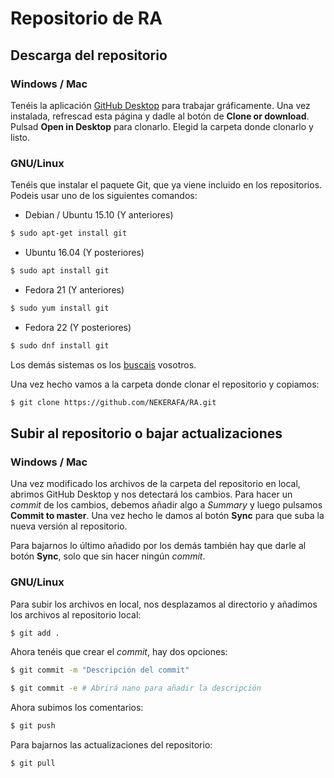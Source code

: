 ﻿# Repositorio de RA

## Descarga del repositorio

### Windows / Mac

Tenéis la aplicación [GitHub Desktop](https://desktop.github.com/) para trabajar gráficamente. Una vez instalada, refrescad esta página y dadle al botón de **Clone or download**. Pulsad **Open in Desktop** para clonarlo. Elegid la carpeta donde clonarlo y listo.

### GNU/Linux

Tenéis que instalar el paquete Git, que ya viene incluido en los repositorios. Podeis usar uno de los siguientes comandos:

* Debian / Ubuntu 15.10 (Y anteriores)

```bash
$ sudo apt-get install git
```

* Ubuntu 16.04 (Y posteriores)

```bash
$ sudo apt install git
```

* Fedora 21 (Y anteriores)

```bash
$ sudo yum install git
```

* Fedora 22 (Y posteriores)

```bash
$ sudo dnf install git
```

Los demás sistemas os los [buscais](https://git-scm.com/download/linux) vosotros.

Una vez hecho vamos a la carpeta donde clonar el repositorio y copiamos:

```bash
$ git clone https://github.com/NEKERAFA/RA.git
```

## Subir al repositorio o bajar actualizaciones

### Windows / Mac

Una vez modificado los archivos de la carpeta del repositorio en local, abrimos GitHub Desktop y nos detectará los cambios. Para hacer un *commit* de los cambios, debemos añadir algo a *Summary* y luego pulsamos **Commit to master**. Una vez hecho le damos al botón **Sync** para que suba la nueva versión al repositorio.

Para bajarnos lo último añadido por los demás también hay que darle al botón **Sync**, solo que sin hacer ningún *commit*.

### GNU/Linux

Para subir los archivos en local, nos desplazamos al directorio y añadimos los archivos al repositorio local:

```bash
$ git add .
```

Ahora tenéis que crear el *commit*, hay dos opciones:

```bash
$ git commit -m "Descripción del commit"

$ git commit -e	# Abrirá nano para añadir la descripción
```

Ahora subimos los comentarios:

```bash
$ git push
```

Para bajarnos las actualizaciones del repositorio:

```bash
$ git pull
```
